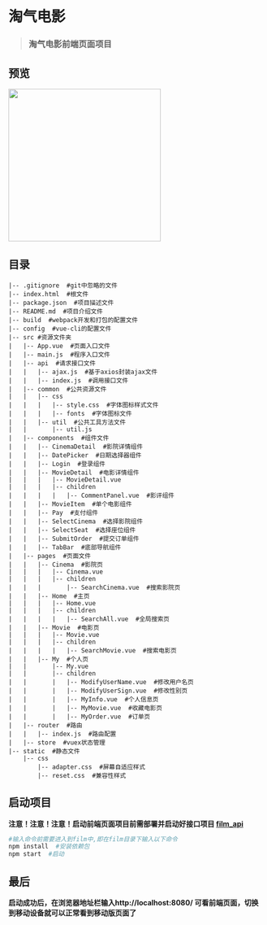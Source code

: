 # 淘气电影

> ### 淘气电影前端页面项目

## 预览

<img src="https://img-blog.csdnimg.cn/20190715155903552.gif" width="300px">

## 目录  

    |-- .gitignore  #git中忽略的文件
    |-- index.html  #根文件
    |-- package.json  #项目描述文件
    |-- README.md  #项目介绍文件
    |-- build  #webpack开发和打包的配置文件
    |-- config  #vue-cli的配置文件
    |-- src #资源文件夹
    |   |-- App.vue  #页面入口文件
    |   |-- main.js  #程序入口文件
    |   |-- api  #请求接口文件
    |   |   |-- ajax.js  #基于axios封装ajax文件
    |   |   |-- index.js  #调用接口文件
    |   |-- common  #公共资源文件
    |   |   |-- css
    |   |   |   |-- style.css  #字体图标样式文件
    |   |   |   |-- fonts  #字体图标文件
    |   |   |-- util  #公共工具方法文件
    |   |       |-- util.js
    |   |-- components  #组件文件
    |   |   |-- CinemaDetail  #影院详情组件
    |   |   |-- DatePicker  #日期选择器组件
    |   |   |-- Login  #登录组件 
    |   |   |-- MovieDetail  #电影详情组件
    |   |   |   |-- MovieDetail.vue
    |   |   |   |-- children
    |   |   |   |   |-- CommentPanel.vue  #影评组件
    |   |   |-- MovieItem  #单个电影组件
    |   |   |-- Pay  #支付组件
    |   |   |-- SelectCinema  #选择影院组件
    |   |   |-- SelectSeat  #选择座位组件
    |   |   |-- SubmitOrder  #提交订单组件
    |   |   |-- TabBar  #底部导航组件
    |   |-- pages  #页面文件
    |   |   |-- Cinema  #影院页
    |   |   |   |-- Cinema.vue
    |   |   |   |-- children
    |   |   |       |-- SearchCinema.vue  #搜索影院页
    |   |   |-- Home  #主页
    |   |   |   |-- Home.vue
    |   |   |   |-- children
    |   |   |   |   |-- SearchAll.vue  #全局搜索页
    |   |   |-- Movie  #电影页
    |   |   |   |-- Movie.vue
    |   |   |   |-- children
    |   |   |   |   |-- SearchMovie.vue  #搜索电影页
    |   |   |-- My  #个人页
    |   |       |-- My.vue
    |   |       |-- children
    |   |       |   |-- ModifyUserName.vue  #修改用户名页
    |   |       |   |-- ModifyUserSign.vue  #修改性别页
    |   |       |   |-- MyInfo.vue  #个人信息页
    |   |       |   |-- MyMovie.vue  #收藏电影页
    |   |       |   |-- MyOrder.vue  #订单页
    |   |-- router  #路由
    |   |   |-- index.js  #路由配置
    |   |-- store  #vuex状态管理
    |-- static  #静态文件
        |-- css
            |-- adapter.css  #屏幕自适应样式
            |-- reset.css  #兼容性样式

## 启动项目

**注意！注意！注意！启动前端页面项目前需部署并启动好接口项目 [film_api](https://github.com/J1ong/FilmSys/tree/master/film_api)**  


```bash
#输入命令前需要进入到film中,即在film目录下输入以下命令
npm install  #安装依赖包
npm start  #启动
```

## 最后

**启动成功后，在浏览器地址栏输入http://localhost:8080/ 可看前端页面，切换到移动设备就可以正常看到移动版页面了**